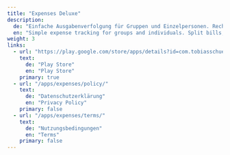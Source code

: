 ```yaml
---
title: "Expenses Deluxe"
description:
  de: "Einfache Ausgabenverfolgung für Gruppen und Einzelpersonen. Rechnungen aufteilen, Ausgaben verfolgen."
  en: "Simple expense tracking for groups and individuals. Split bills, track spending."
weight: 3
links:
  - url: "https://play.google.com/store/apps/details?id=com.tobiasschuerg.expenses"
    text:
      de: "Play Store"
      en: "Play Store"
    primary: true
  - url: "/apps/expenses/policy/"
    text:
      de: "Datenschutzerklärung"
      en: "Privacy Policy"
    primary: false
  - url: "/apps/expenses/terms/"
    text:
      de: "Nutzungsbedingungen"
      en: "Terms"
    primary: false
---
```

